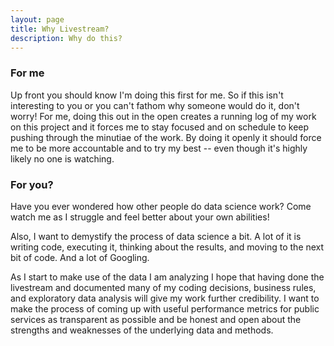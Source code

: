 ```yaml
---
layout: page
title: Why Livestream?
description: Why do this?
---
```


### For me

Up front you should know I'm doing this first for me. So if this isn't interesting
to you or you can't fathom why someone would do it, don't worry! For me, doing
this out in the open creates a running log of my work on this project and it
forces me to stay focused and on schedule to keep pushing through the minutiae
of the work. By doing it openly it should force me to be more accountable and to
try my best -- even though it's highly likely no one is watching.

### For you?

Have you ever wondered how other people do data science work? Come watch me
as I struggle and feel better about your own abilities!

Also, I want to demystify the process of data science a bit. A lot of it is
writing code, executing it, thinking about the results, and moving to the next
bit of code. And a lot of Googling.

As I start to make use of the data I am analyzing I hope that having done the
livestream and documented many of my coding decisions, business rules, and
exploratory data analysis will give my work further credibility. I want to
make the process of coming up with useful performance metrics for public services
as transparent as possible and be honest and open about the strengths and weaknesses
of the underlying data and methods.

